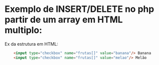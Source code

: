 # Exemplo de INSERT/DELETE no php partir de um array em HTML multiplo: 

Ex da estrutura em HTML:
```html
	<input type="checkbox" name="frutas[]" value="banana"/> Banana			
	<input type="checkbox" name="frutas[]" value="melao"/> Melão
```
